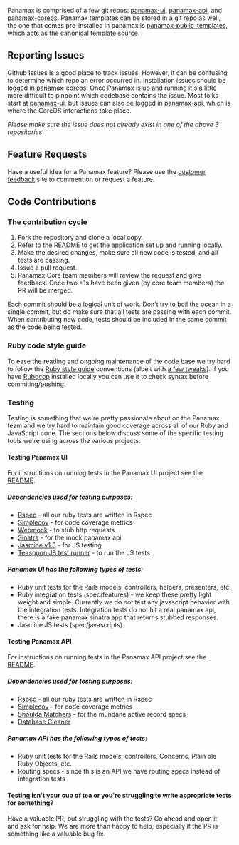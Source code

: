Panamax is comprised of a few git repos: [panamax-ui](https://github.com/CenturyLinkLabs/panamax-ui), [panamax-api](https://github.com/CenturyLinkLabs/panamax-api), and [panamax-coreos](https://github.com/CenturyLinkLabs/panamax-coreos). 
Panamax templates can be stored in a git repo as well, the one that comes pre-installed in panamax is [panamax-public-templates](https://github.com/CenturyLinkLabs/panamax-public-template), which acts as the canonical template source.

## Reporting Issues

Github Issues is a good place to track issues. However, it can be confusing to determine which repo an error occurred in. Installation issues should be logged in [panamax-coreos](https://github.com/CenturyLinkLabs/panamax-coreos/issues). Once Panamax is up and running it's a little more difficult to pinpoint which codebase contains the issue. Most folks start at [panamax-ui](https://github.com/CenturyLinkLabs/panamax-ui/issues), but issues can also be logged in [panamax-api](https://github.com/CenturyLinkLabs/panamax-api/issues), which is where the CoreOS interactions take place.

*Please make sure the issue does not already exist in one of the above 3 repositories*

## Feature Requests

Have a useful idea for a Panamax feature? Please use the [customer feedback](http://feedback.panamax.io/) site to comment on or request a feature.

## Code Contributions

### The contribution cycle

1. Fork the repository and clone a local copy.
2. Refer to the README to get the application set up and running locally.
3. Make the desired changes, make sure all new code is tested, and all tests are passing.
4. Issue a pull request.
5. Panamax Core team members will review the request and give feedback. Once two +1s have been given (by core team members) the PR will be merged.

Each commit should be a logical unit of work. Don't try to boil the ocean in a single commit, but do make sure that all tests are passing with each commit. When contributing new code, tests should be included in the same commit as the code being tested.

### Ruby code style guide

To ease the reading and ongoing maintenance of the code base we try hard to follow the [Ruby style guide](
https://github.com/bbatsov/ruby-style-guide) conventions (albeit with [a few tweaks](https://github.com/CenturyLinkLabs/panamax-api/blob/master/.hound.yml)). If you have [Rubocop](https://github.com/bbatsov/rubocop) installed locally you can use it to check syntax before commiting/pushing.


### Testing

Testing is something that we're pretty passionate about on the Panamax team and we try hard to maintain good coverage across all of our Ruby and JavaScript code. The sections below discuss some of the specific testing tools we're using across the various projects.

#### Testing Panamax UI

For instructions on running tests in the Panamax UI project see the [README](https://github.com/CenturyLinkLabs/panamax-ui#running-tests-etc).

##### Dependencies used for testing purposes:
* [Rspec](http://rspec.info/) - all our ruby tests are written in Rspec
* [Simplecov](https://github.com/colszowka/simplecov) - for code coverage metrics
* [Webmock](https://github.com/bblimke/webmock) - to stub http requests
* [Sinatra](http://www.sinatrarb.com) - for the mock panamax api
* [Jasmine v1.3](http://jasmine.github.io/1.3/introduction.html) - for JS testing
* [Teaspoon JS test runner](https://github.com/modeset/teaspoon) - to run the JS tests

##### Panamax UI has the following types of tests:
* Ruby unit tests for the Rails models, controllers, helpers, presenters, etc.
* Ruby integration tests (spec/features) - we keep these pretty light weight and simple. Currently we do not test any javascript behavior with the integration tests. Integration tests do not hit a real panamax api, there is a fake panamax sinatra app that returns stubbed responses.
* Jasmine JS tests (spec/javascripts)

#### Testing Panamax API

For instructions on running tests in the Panamax API project see the [README](https://github.com/CenturyLinkLabs/panamax-api/blob/master/README.md#run-the-automated-tests).

##### Dependencies used for testing purposes:
* [Rspec](http://rspec.info/) - all our ruby tests are written in Rspec
* [Simplecov](https://github.com/colszowka/simplecov) - for code coverage metrics
* [Shoulda Matchers](https://github.com/thoughtbot/shoulda) - for the mundane active record specs
* [Database Cleaner](https://github.com/DatabaseCleaner/database_cleaner)

##### Panamax API has the following types of tests:
* Ruby unit tests for the Rails models, controllers, Concerns, Plain ole Ruby Objects, etc.
* Routing specs - since this is an API we have routing specs instead of integration tests


#### Testing isn't your cup of tea or you're struggling to write appropriate tests for something?

Have a valuable PR, but struggling with the tests? Go ahead and open it, and ask for help. We are more than happy to help, especially if the PR is something like a valuable bug fix.
